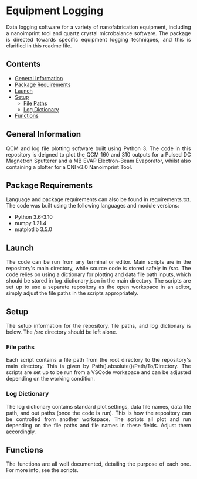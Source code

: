 # Equipment Logging

<div style="text-align: justify" >

Data logging software for a variety of nanofabrication equipment, including a nanoimprint tool and quartz crystal microbalance software. The package is directed towards specific equipment logging techniques, and this is clarified in this readme file.

## Contents

* [General Information](#general-information)
* [Package Requirements](#package-requirements)
* [Launch](#launch)
* [Setup](#setup)
  * [File Paths](#file-paths)
  * [Log Dictionary](#log-dictionary)
* [Functions](#functions)

## General Information

QCM and log file plotting software built using Python 3. The code in this repository is deigned to plot the QCM 160 and 310 outputs for a Pulsed DC Magnetron Sputterer and a MB EVAP Electron-Beam Evaporator, whilst also containing a plotter for a CNI v3.0 Nanoimprint Tool.

## Package Requirements

Language and package requirements can also be found in requirements.txt. The code was built using the following languages and module versions:

* Python 3.6-3.10
* numpy 1.21.4
* matplotlib 3.5.0

## Launch

The code can be run from any terminal or editor. Main scripts are in the repository's main directory, while source code is stored safely in /src. The code relies on using a dictionary for plotting and data file path inputs, which should be stored in log_dictionary.json in the main directory. The scripts are set up to use a separate repository as the open workspace in an editor, simply adjust the file paths in the scripts appropriately.

## Setup

The setup information for the repository, file paths, and log dictionary is below. The /src directory should be left alone.

### File paths

Each script contains a file path from the root directory to the repository's main directory. This is given by Path().absolute()/Path/To/Directory. The scripts are set up to be run from a VSCode workspace and can be adjusted depending on the working condition.

### Log Dictionary

The log dictionary contains standard plot settings, data file names, data file path, and out paths (once the code is run). This is how the repository can be controlled from another workspace. The scripts all plot and run depending on the file paths and file names in these fields. Adjust them accordingly.

## Functions

The functions are all well documented, detailing the purpose of each one. For more info, see the scripts.

</div>